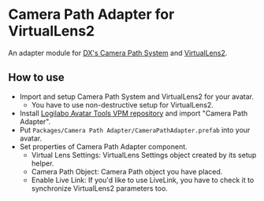 # Camera Path Adapter for VirtualLens2

An adapter module for [DX's Camera Path System](https://dx30.gumroad.com/l/CameraPath) and [VirtualLens2](https://logilabo.booth.pm/items/2280136).

## How to use
- Import and setup Camera Path System and VirtualLens2 for your avatar.
    - You have to use non-destructive setup for VirtualLens2.
- Install [Logilabo Avatar Tools VPM repository](https://vpm.logilabo.dev) and import "Camera Path Adapter".
- Put `Packages/Camera Path Adapter/CameraPathAdapter.prefab` into your avatar.
- Set properties of Camera Path Adapter component.
    - Virtual Lens Settings: VirtualLens Settings object created by its setup helper.
    - Camera Path Object: Camera Path object you have placed.
    - Enable Live Link: If you'd like to use LiveLink, you have to check it to synchronize VirtualLens2 parameters too.

